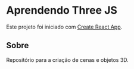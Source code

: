 # Aprendendo Three JS

Este projeto foi iniciado com [Create React App](https://github.com/facebook/create-react-app).

## Sobre

Repositório para a criação de cenas e objetos 3D.

